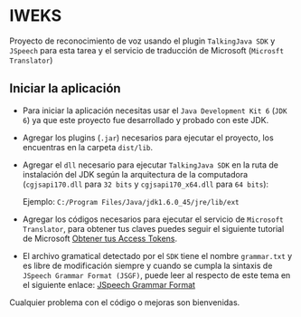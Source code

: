 # IWEKS

Proyecto de reconocimiento de voz usando el plugin `TalkingJava SDK` y `JSpeech` para esta tarea y el servicio de traducción de Microsoft (`Microsft Translator`)

## Iniciar la aplicación

* Para iniciar la aplicación necesitas usar el `Java Development Kit 6` (`JDK 6`) ya que este proyecto fue desarrollado y probado con este JDK.
* Agregar los plugins (`.jar`) necesarios para ejecutar el proyecto, los encuentras en la carpeta `dist/lib`.
* Agregar el `dll` necesario para ejecutar `TalkingJava SDK` en la ruta de instalación del JDK según la arquitectura de la computadora (`cgjsapi170.dll` para `32 bits` y `cgjsapi170_x64.dll` para `64 bits`):

    Ejemplo: `C:/Program Files/Java/jdk1.6.0_45/jre/lib/ext`
    
* Agregar los códigos necesarios para ejecutar el servicio de `Microsoft Translator`, para obtener tus claves puedes seguir el siguiente tutorial de Microsoft [Obtener tus Access Tokens](https://msdn.microsoft.com/en-us/library/hh454950.aspx).
* El archivo gramatical detectado por el `SDK` tiene el nombre `grammar.txt` y es libre de modificación siempre y cuando se cumpla la sintaxis de `JSpeech Grammar Format (JSGF)`, puede leer al respecto de este tema en el siguiente enlace: [JSpeech Grammar Format](http://www.w3.org/TR/jsgf/)

Cualquier problema con el código o mejoras son bienvenidas.